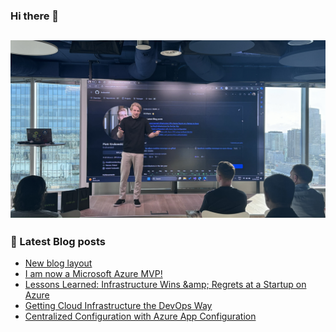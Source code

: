 ### Hi there 👋

![me at 16th birthday of WGUiSW community group meetup](https://github.com/krukowskid/krukowskid/blob/main/images/about-me.jpg)
---
### 📖 Latest Blog posts
<!-- CLOUDCHRONICLES:START -->
- [New blog layout](https://github.com/blog/New-blog-layout/)
- [I am now a Microsoft Azure MVP!](https://github.com/blog/I-am-now-a-Microsoft-Azure-MVP/)
- [Lessons Learned: Infrastructure Wins &amp;amp; Regrets at a Startup on Azure](https://github.com/blog/Lessons-Learned-Infrastructure-Wins-Regrets-at-a-Startup-on-Azure/)
- [Getting Cloud Infrastructure the DevOps Way](https://github.com/blog/Getting-Cloud-Infrastructure-the-DevOps-Way/)
- [Centralized Configuration with Azure App Configuration](https://github.com/blog/Centralized-Configuration-with-Azure-App-Configuration/)
<!-- CLOUDCHRONICLES:END -->
